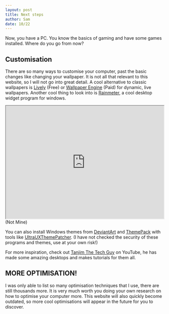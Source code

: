 ```yaml
---
layout: post
title: Next steps
author: Sam
date: 10/22
---
```


Now, you have a PC. You know the basics of gaming and have some games installed. Where do you go from now?

## Customisation

There are so many ways to customise your computer, past the basic changes like changing your wallpaper. It is not all that relevant to this website, so I will not go into great detail. A cool alternative to classic wallpapers is [Lively](https://rocksdanister.github.io/lively/) (Free) or [Wallpaper Engine](https://www.wallpaperengine.io/en) (Paid) for dynamic, live wallpapers. Another cool thing to look into is [Rainmeter](https://www.rainmeter.net/), a cool desktop widget program for windows.

<iframe width="100%" height="360"
src="https://zippy.gfycat.com/GreatShadyAegeancat.webm">
</iframe>
(Not Mine)

You can also install Windows themes from [DeviantArt](https://www.deviantart.com/niivu/favourites/78918060/windows-10-themes) and [ThemePack](https://themepack.me/) with tools like [UltraUXThemePatcher](https://mhoefs.eu/software_uxtheme.php?lang=en). (I have not checked the security of these programs and themes, use at your own risk!)

For more inspiration, check out [Tanjim The Tech Guy](https://www.youtube.com/channael/UCps7ALyzFBfCf2euc7RjTBA) on YouTube, he has made some amazing desktops and makes tutorials for them all.

## MORE OPTIMISATION!

I was only able to list so many optimisation techniques that I use, there are still thousands more. It is very much worth you doing your own research on how to optimise your computer more. This website will also quickly become outdated, so more cool optimisations will appear in the future for you to discover.
